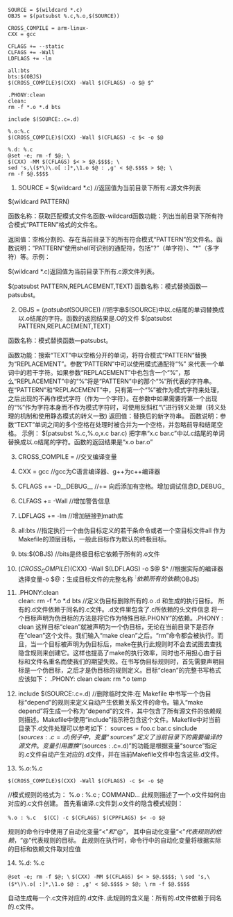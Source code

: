 
	SOURCE = $(wildcard *.c)  
	OBJS = $(patsubst %.c,%.o,$(SOURCE))  
	
	CROSS_COMPILE = arm-linux-  
	CXX = gcc  
	
	CFLAGS += --static  
	CLFAGS += -Wall   
	LDFLAGS += -lm  
	
	all:bts  
	bts:$(OBJS)  
	$(CROSS_COMPILE)$(CXX) -Wall $(CFLAGS) -o $@ $^  
	
	.PHONY:clean  
	clean:  
	rm -f *.o *.d bts  
	
	include $(SOURCE:.c=.d)   
	
	%.o:%.c  
	$(CROSS_COMPILE)$(CXX) -Wall $(CFLAGS) -c $< -o $@  
	
	%.d: %.c  
	@set -e; rm -f $@; \  
	$(CXX) -MM $(CFLAGS) $< > $@.$$$$; \  
	sed 's,\($*\)\.o[ :]*,\1.o $@ : ,g' < $@.$$$$ > $@; \  
	rm -f $@.$$$$
	
	
	
1. SOURCE = $(wildcard *.c)   //返回值为当前目录下所有.c源文件列表

$(wildcard PATTERN)

函数名称：获取匹配模式文件名函数-wildcard函数功能：列出当前目录下所有符合模式“PATTERN”格式的文件名。

返回值：空格分割的、存在当前目录下的所有符合模式“PATTERN”的文件名。函数说明：“PATTERN”使用shell可识别的通配符，包括“?”（单字符）、“*”（多字符）等。示例：

$(wildcard *.c)返回值为当前目录下所有.c源文件列表。

$(patsubst PATTERN,REPLACEMENT,TEXT) 函数名称：模式替换函数—patsubst。 

2. OBJS = $(patsubst %.c,%.o,$(SOURCE))  //把字串$(SOURCE)中以.c结尾的单词替换成以.o结尾的字符。函数的返回结果是.O的文件
$(patsubst PATTERN,REPLACEMENT,TEXT) 

函数名称：模式替换函数—patsubst。

函数功能：搜索“TEXT”中以空格分开的单词，将符合模式“PATTERN”替换为“REPLACEMENT”。参数“PATTERN”中可以使用模式通配符“%”  来代表一个单词中的若干字符。如果参数“REPLACEMENT”中也包含一个“%”，那么“REPLACEMENT”中的“%”将是“PATTERN”中的那个“%”所代表的字符串。
在“PATTERN”和“REPLACEMENT”中，只有第一个“%”被作为模式字符来处理，之后出现的不再作模式字符（作为一个字符）。在参数中如果需要将第一个出现的“%”作为字符本身而不作为模式字符时，可使用反斜杠“\”进行转义处理（转义处理的机制和使用静态模式的转义一致)
 返回值：替换后的新字符串。 函数说明：参数“TEXT”单词之间的多个空格在处理时被合并为一个空格，并忽略前导和结尾空格。 示例：
 $(patsubst %.c,%.o,x.c bar.c)  把字串“x.c bar.c”中以.c结尾的单词替换成以.o结尾的字符。函数的返回结果是“x.o bar.o”

3. CROSS_COMPILE =   //交叉编译变量

4. CXX = gcc //gcc为C语言编译器、g++为c++编译器

5. CFLAGS  +=  -D__DEBUG__ //+= 向后添加有空格。增加调试信息D_DEBUG_

6. CLFAGS  +=  -Wall //增加警告信息

7. LDFLAGS  +=  -lm  //增加链接到math库

8. all:bts //指定执行一个由伪目标定义的若干条命令或者一个空目标文件all 作为Makefile的顶层目标，一般此目标作为默认的终极目标。

9. bts:$(OBJS)  //bits是终极目标它依赖于所有的.o文件

10. $(CROSS_COMPILE)$(CXX)  -Wall  $(LDFLAGS)  -o $@ $^
//根据实际的编译器选择变量-o $@：生成目标文件的完整名称
$^:依赖所有的依赖$(OBJS)

11. .PHONY:clean   
clean:
rm -f *.o *.d bts  //定义伪目标删除所有的.o  .d 和生成的执行目标。
所有的.d文件依赖于同名的.c文件。.d文件里包含了.c所依赖的头文件信息
将一个目标声明为伪目标的方法是将它作为特殊目标.PHONY”的依赖。.PHONY : clean  这样目标“clean”就被声明为一个伪目标，无论在当前目录下是否存在“clean”这个文件。我们输入“make clean”之后。“rm”命令都会被执行。而且，当一个目标被声明为伪目标后，make在执行此规则时不会去试图去查找隐含规则来创建它。这样也提高了make的执行效率，同时也不用担心由于目标和文件名重名而使我们的期望失败。在书写伪目标规则时，首先需要声明目标是一个伪目标，之后才是伪目标的规则定义。目标“clean”的完整书写格式应该如下： .PHONY: clean 
clean:
 rm *.o temp

12. include $(SOURCE:.c=.d) //删除临时文件:在 Makefile 中书写一个伪目标“depend”的规则来定义自动产生依赖关系文件的命令。输入“make depend”将生成一个称为“depend”的文件，其中包含了所有源文件的依赖规则描述。Makefile中使用“include”指示符包含这个文件。Makefile中对当前目录下.d文件处理可以参考如下：  sources = foo.c bar.c sinclude $(sources:.c=.d)  例子中，变量“sources”定义了当前目录下的需要编译的源文件。变量引用置换“$(sources : .c=.d)”的功能是根据变量“source”指定的.c文件自动产生对应的.d文件，并在当前Makefile文件中包含这些.d文件。

13. %.o:%.c

``$(CROSS_COMPILE)$(CXX) -Wall $(CFLAGS) -c $< -o $@``

//模式规则的格式为：       %.o : %.c ; COMMAND... 
此规则描述了一个.o文件如何由对应的.c文件创建。
首先看编译.c文件到.o文件的隐含模式规则： 

``%.o : %.c ``
``	$(CC) -c $(CFLAGS) $(CPPFLAGS) $< -o $@ ``

规则的命令行中使用了自动化变量“$<”和“$@”，
其中自动化变量“$<”代表规则的依赖，“$@”代表规则的目标。
此规则在执行时，命令行中的自动化变量将根据实际的目标和依赖文件取对应值

14. %.d: %.c

``@set -e; rm -f $@; \``
``$(CXX) -MM $(CFLAGS) $< > $@.$$$$; \``
``sed 's,\($*\)\.o[ :]*,\1.o $@ : ,g' < $@.$$$$ > $@; \``
``rm -f $@.$$$$``

自动生成每一个.c文件对应的.d文件.
此规则的含义是：所有的.d文件依赖于同名的.c文件。
